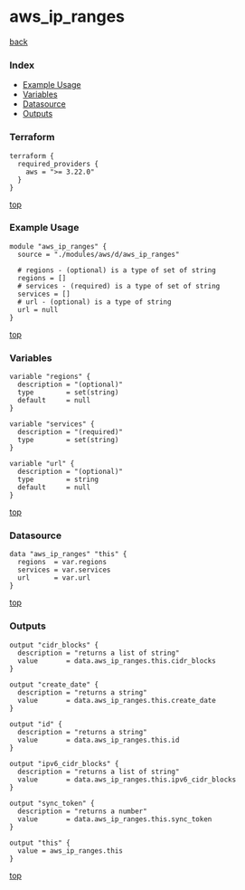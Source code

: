 # aws_ip_ranges
[back](../aws.md)
### Index
- [Example Usage](#example-usage)
- [Variables](#variables)
- [Datasource](#datasource)
- [Outputs](#outputs)
### Terraform
```hcl
terraform {
  required_providers {
    aws = ">= 3.22.0"
  }
}
```
[top](#index)
### Example Usage
```hcl
module "aws_ip_ranges" {
  source = "./modules/aws/d/aws_ip_ranges"

  # regions - (optional) is a type of set of string
  regions = []
  # services - (required) is a type of set of string
  services = []
  # url - (optional) is a type of string
  url = null
}
```
[top](#index)
### Variables
```hcl
variable "regions" {
  description = "(optional)"
  type        = set(string)
  default     = null
}

variable "services" {
  description = "(required)"
  type        = set(string)
}

variable "url" {
  description = "(optional)"
  type        = string
  default     = null
}
```
[top](#index)

### Datasource
```hcl
data "aws_ip_ranges" "this" {
  regions  = var.regions
  services = var.services
  url      = var.url
}
```
[top](#index)
### Outputs
```hcl
output "cidr_blocks" {
  description = "returns a list of string"
  value       = data.aws_ip_ranges.this.cidr_blocks
}

output "create_date" {
  description = "returns a string"
  value       = data.aws_ip_ranges.this.create_date
}

output "id" {
  description = "returns a string"
  value       = data.aws_ip_ranges.this.id
}

output "ipv6_cidr_blocks" {
  description = "returns a list of string"
  value       = data.aws_ip_ranges.this.ipv6_cidr_blocks
}

output "sync_token" {
  description = "returns a number"
  value       = data.aws_ip_ranges.this.sync_token
}

output "this" {
  value = aws_ip_ranges.this
}
```
[top](#index)

